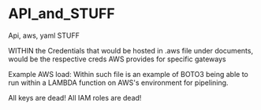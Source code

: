 # API_and_STUFF
Api, aws, yaml STUFF


WITHIN the Credentials that would be hosted in .aws file under documents, would be the respective creds AWS provides for specific gateways

Example AWS load: Within such file is an example of BOTO3 being able to run within a LAMBDA function on AWS's environment for pipelining. 

All keys are dead! All IAM roles are dead!

